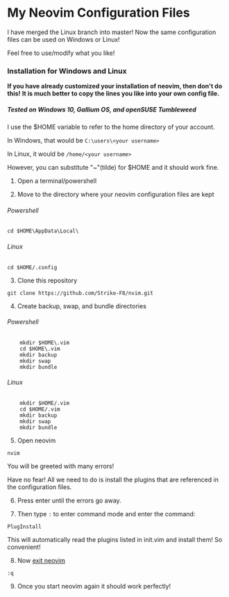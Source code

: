 # My Neovim Configuration Files

I have merged the Linux branch into master! Now the same configuration files can be used on Windows or Linux!

Feel free to use/modify what you like!

### Installation for Windows and Linux
**If you have already customized your installation of neovim, then don't do this!**
**It is much better to copy the lines you like into your own config file.**
##### Tested on Windows 10, Gallium OS, and openSUSE Tumbleweed
I use the $HOME variable to refer to the home directory of your account.

In Windows, that would be ``` C:\users\<your username> ```

In Linux, it would be ``` /home/<your username> ```

However, you can substitute "~"(tilde) for $HOME and it should work fine.

1. Open a terminal/powershell

2. Move to the directory where your neovim configuration files are kept
###### Powershell
``` cd $HOME\AppData\Local\ ```
###### Linux
``` cd $HOME/.config ```

3. Clone this repository

``` git clone https://github.com/Strike-F8/nvim.git ```

4. Create backup, swap, and bundle directories

###### Powershell
```
    mkdir $HOME\.vim
    cd $HOME\.vim
    mkdir backup
    mkdir swap
    mkdir bundle
```

###### Linux

```
    mkdir $HOME/.vim
    cd $HOME/.vim
    mkdir backup
    mkdir swap
    mkdir bundle
```

5. Open neovim

``` nvim ```

You will be greeted with many errors!

Have no fear! All we need to do is install the plugins that are referenced in the configuration files.

6. Press enter until the errors go away.

7. Then type ```:``` to enter command mode and enter the command:

```PlugInstall```

This will automatically read the plugins listed in init.vim and install them! So convenient!

8. Now [exit neovim](https://github.com/hakluke/how-to-exit-vim)

```:q```

9. Once you start neovim again it should work perfectly!
